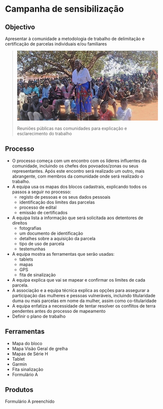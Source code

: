 # Campanha de sensibilização

## **Objectivo**

Apresentar à comunidade a metodologia de trabalho de delimitação e certificação de parcelas individuais e/ou familiares

> ![](../.gitbook/assets/meet_pic.jpg)
>
> Reuniões públicas nas comunidades para explicação e esclarecimento do trabalho

## **Processo**

* O processo começa com um encontro com os líderes influentes da comunidade, incluindo os chefes dos povoados/zonas ou seus representantes. Após este encontro será realizado um outro, mais abrangente, com membros da comunidade onde será realizado o trabalho.
* A equipa usa os mapas dos blocos cadastrais, explicando todos os passos a seguir no processo:
  * registo de pessoas e os seus dados pessoais
  * identificação dos limites das parcelas
  * processo de edital
  * emissão de certificados
* A equipa lista a informação que será solicitada aos detentores de direitos
  * fotografias
  * um documento de identificação
  * detalhes sobre a aquisição da parcela
  * tipo de uso de parcela
  * testemunhas
* A equipa mostra as ferramentas que serão usadas:
  * tablets
  * mapas
  * GPS
  * fita de sinalização
* A equipa explica que vai se mapear e confirmar os limites de cada parcela. 
* A associação e a equipa técnica explica as opções para assegurar a participação das mulheres e pessoas vulneráveis, incluindo titularidade duma ou mais parcelas em nome da mulher, assim como co-titularidade
* A equipa enfatiza a necessidade de tentar resolver os conflitos de terra pendentes antes do processo de mapeamento
* Definir o plano de trabalho

## **Ferramentas**

* Mapa do bloco
* Mapa Visão Geral de grelha
* Mapas de Série H
* Tablet
* Garmin
* Fita sinalização
* Formulário A

## **Produtos**

Formulário A preenchido

